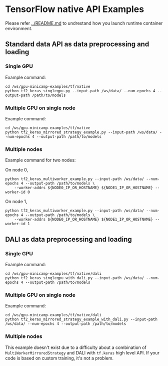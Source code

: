 # TensorFlow native API Examples

Please refer [../README.md](../README.md) to undrestand how you launch runtime container environment.

## Standard data API as data preprocessing and loading

### Single GPU

Example command:

```
cd /ws/gpu-minicamp-examples/tf/native
python tf2_keras_singlegpu.py --input-path /ws/data/ --num-epochs 4 --output-path /path/to/models
```

### Multiple GPU on single node

Example command:

```
cd /ws/gpu-minicamp-examples/tf/native
python tf2_keras_mirrored_strategy_example.py --input-path /ws/data/ --num-epochs 4 --output-path /path/to/models
```

### Multiple nodes

Example command for two nodes:

On node 0,

```
python tf2_keras_multiworker_example.py --input-path /ws/data/ --num-epochs 4 --output-path /path/to/models \
    --worker-addrs ${NODE0_IP_OR_HOSTNAME} ${NODE1_IP_OR_HOSTNAME} --worker-id 0
```

On node 1,

```
python tf2_keras_multiworker_example.py --input-path /ws/data/ --num-epochs 4 --output-path /path/to/models \
    --worker-addrs ${NODE0_IP_OR_HOSTNAME} ${NODE1_IP_OR_HOSTNAME} --worker-id 1
```

## DALI as data preprocessing and loading

### Single GPU

Example command:

```
cd /ws/gpu-minicamp-examples/tf/native/dali
python tf2_keras_singlegpu_with_dali.py --input-path /ws/data/ --num-epochs 4 --output-path /path/to/models
```

### Multiple GPU on single node

Example command:

```
cd /ws/gpu-minicamp-examples/tf/native/dali
python tf2_keras_mirrored_strategy_example_with_dali.py --input-path /ws/data/ --num-epochs 4 --output-path /path/to/models
```

### Multiple nodes

This example doesn't exist due to a difficulty about a combination of `MultiWorkerMirroredStrategy` and DALI with `tf.keras` high level API.
If your code is based on custom training, it's not a problem.
